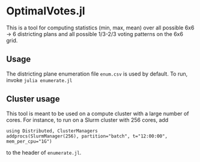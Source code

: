 # OptimalVotes.jl

This is a tool for computing statistics (min, max, mean) over all possible 6x6 → 6 districting plans and all possible 1/3-2/3 voting patterns on the 6x6 grid.

## Usage
The districting plane enumeration file `enum.csv` is used by default. To run, invoke `julia enumerate.jl`

## Cluster usage
This tool is meant to be used on a compute cluster with a large number of cores. For instance, to run on a Slurm cluster with 256 cores, add
```
using Distributed, ClusterManagers
addprocs(SlurmManager(256), partition="batch", t="12:00:00", mem_per_cpu="1G")
```
to the header of `enumerate.jl`.
